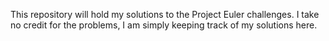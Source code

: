 This repository will hold my solutions to the Project Euler challenges. 
I take no credit for the problems, I am simply keeping track of my solutions here.
